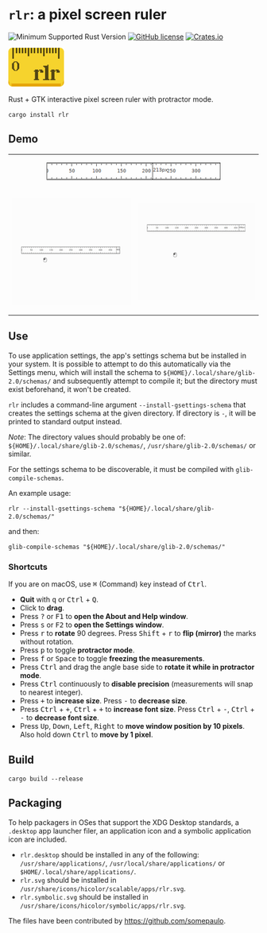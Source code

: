 # `rlr`: a pixel screen ruler

![Minimum Supported Rust Version](https://img.shields.io/badge/MSRV-1.70.0-blue) [![GitHub license](https://img.shields.io/github/license/epilys/rlr)](https://github.com/epilys/rlr/blob/master/LICENSE) [![Crates.io](https://img.shields.io/crates/v/rlr-gtk)](https://crates.io/crates/rlr-gtk)

![./rlr.png](./rlr.png)

Rust + GTK interactive pixel screen ruler with protractor mode.

```shell
cargo install rlr
```

## Demo

<table>
<tr><td colspan=2 align="center"><kbd>

![./demo.png](./demo.png)
</kbd></tr><tr><td><kbd>

![./demo.gif](./demo.gif)

</kbd></td><td><kbd>

![./demo_move.gif](./demo_move.gif)

</kbd></td></tr></table>

## Use

To use application settings, the app's settings schema but be installed in your system.
It is possible to attempt to do this automatically via the Settings menu, which will install the schema to `${HOME}/.local/share/glib-2.0/schemas/` and subsequently attempt to compile it; but the directory must exist beforehand, it won't be created.

`rlr` includes a command-line argument `--install-gsettings-schema` that creates the settings schema at the given directory.
If directory is `-`, it will be printed to standard output instead.

*Note*: The directory values should probably be one of: `${HOME}/.local/share/glib-2.0/schemas/`, `/usr/share/glib-2.0/schemas/` or similar.

For the settings schema to be discoverable, it must be compiled with `glib-compile-schemas`.

An example usage:

```shell
rlr --install-gsettings-schema "${HOME}/.local/share/glib-2.0/schemas/"
```

and then:

```shell
glib-compile-schemas "${HOME}/.local/share/glib-2.0/schemas/"
```

### Shortcuts

If you are on macOS, use <kbd>⌘</kbd> (Command) key instead of <kbd>Ctrl</kbd>.

- **Quit** with <kbd>q</kbd> or <kbd>Ctrl</kbd> + <kbd>Q</kbd>.
- Click to **drag**.
- Press <kbd>?</kbd> or <kbd>F1</kbd> to **open the About and Help window**.
- Press <kbd>s</kbd> or <kbd>F2</kbd> to **open the Settings window**.
- Press <kbd>r</kbd> to **rotate** 90 degrees. Press <kbd>Shift</kbd> + <kbd>r</kbd> to **flip (mirror)** the marks without rotation.
- Press <kbd>p</kbd> to toggle **protractor mode**.
- Press <kbd>f</kbd> or <kbd>Space</kbd> to toggle **freezing the measurements**.
- Press <kbd>Ctrl</kbd> and drag the angle base side to **rotate it while in protractor mode**.
- Press <kbd>Ctrl</kbd> continuously to **disable precision** (measurements will snap to nearest integer).
- Press <kbd>+</kbd> to **increase size**. Press <kbd>-</kbd> to **decrease size**.
- Press <kbd>Ctrl</kbd> + <kbd>+</kbd>, <kbd>Ctrl</kbd> + <kbd>+</kbd> to **increase font size**. Press <kbd>Ctrl</kbd> + <kbd>-</kbd>, <kbd>Ctrl</kbd> + <kbd>-</kbd> to **decrease font size**.
- Press <kbd>Up</kbd>, <kbd>Down</kbd>, <kbd>Left</kbd>, <kbd>Right</kbd> to **move window position by 10 pixels**. Also hold down <kbd>Ctrl</kbd> to **move by 1 pixel**.

## Build

```shell
cargo build --release
```

## Packaging

To help packagers in OSes that support the XDG Desktop standards, a `.desktop`
app launcher filer, an application icon and a symbolic application icon are
included.

- `rlr.desktop` should be installed in any of the following:
  `/usr/share/applications/`, `/usr/local/share/applications/` or
  `$HOME/.local/share/applications/`.
- `rlr.svg` should be installed in
  `/usr/share/icons/hicolor/scalable/apps/rlr.svg`.
- `rlr.symbolic.svg` should be installed in
  `/usr/share/icons/hicolor/symbolic/apps/rlr.svg`.

The files have been contributed by <https://github.com/somepaulo>.
